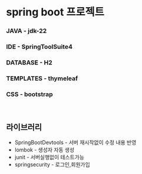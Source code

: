 # spring boot 프로젝트 

### JAVA - jdk-22 
### IDE - SpringToolSuite4
### DATABASE - H2
### TEMPLATES - thymeleaf
### CSS - bootstrap
<br>
  
## 라이브러리
- SpringBootDevtools - 서버 재시작없이 수정 내용 반영
- lombok - 생성자 자동 생성
- junit - 서버실행없이 테스트가능 
- springsecurity - 로그인,회원가입 
